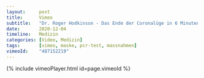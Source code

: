 ```yaml
---
layout:     post
title:      Vimeo
subtitle:   "Dr. Roger Hodkinson - Das Ende der Coronalüge in 6 Minuten"
date:       2020-12-04
timeline:   Medizin
categories: [Video, Medizin]
tags:       [vimeo, maske, pcr-test, massnahmen]
vimeoId:    "487152219"
---
```

{% include vimeoPlayer.html id=page.vimeoId %}
